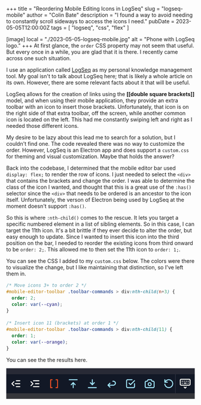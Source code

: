 +++
title = "Reordering Mobile Editing Icons in LogSeq"
slug = "logseq-mobile"
author = "Colin Bate"
description = "I found a way to avoid needing to constantly scroll sideways to access the icons I need."
pubDate = 2023-05-05T12:00:00Z
tags = [ "logseq", "css", "flex" ]

[image]
local = "./2023-05-05-logseq-mobile.jpg"
alt = "Phone with LogSeq logo."
+++
At first glance, the `order` CSS property may not seem that useful. But every once in a while, you are glad that it is there. I recently came across one such situation.

I use an application called [LogSeq][ls] as my personal knowledge management tool. My goal isn't to talk about LogSeq here; that is likely a whole article on its own. However, there are some relevant facts about it that will be useful.

LogSeq allows for the creation of links using the **[[double square brackets]]** model, and when using their mobile application, they provide an extra toolbar with an icon to insert those brackets. Unfortunately, that icon is on the right side of that extra toolbar, off the screen, while another common icon is located on the left. This had me constantly swiping left and right as I needed those different icons.

My desire to be lazy about this lead me to search for a solution, but I couldn't find one. The code revealed there was no way to customize the order. However, LogSeq is an Electron app and does support a `custom.css` for theming and visual customization. Maybe that holds the answer?

Back into the codebase, I determined that the mobile editor bar used `display: flex;` to render the row of icons. I just needed to select the `<div>` that contains the brackets and change the order. I was able to determine the class of the icon I wanted, and thought that this is a great use of the `:has()` selector since the `<div>` that needs to be ordered is an ancestor to the icon itself. Unfortunately, the verson of Electron being used by LogSeq at the moment doesn't support `:has()`.

So this is where `:nth-child()` comes to the rescue. It lets you target a specific numbered element in a list of sibling elements. So in this case, I can target the 11th icon. It's a bit brittle if they ever decide to alter the order, but easy enough to update. Since I wanted to insert this icon into the third position on the bar, I needed to reorder the existing icons from third onward to be `order: 2;`. This allowed me to then set the 11th icon to `order: 1;`.

You can see the CSS I added to my `custom.css` below. The colors were there to visualize the change, but I like maintaining that distinction, so I've left them in.

```css
/* Move icons 3+ to order 2 */
#mobile-editor-toolbar .toolbar-commands > div:nth-child(n+3) {
  order: 2;
  color: var(--cyan);
}

/* Insert icon 11 (brackets) at order 1 */
#mobile-editor-toolbar .toolbar-commands > div:nth-child(11) {
  order: 1;
  color: var(--orange);
}
```

You can see the the results here.

<div class="as-is">

![screenshot of the logseq mobile bar](./2023-05-05-logseq-mobile-bar.jpg)

</div>

[ls]: https://logseq.com